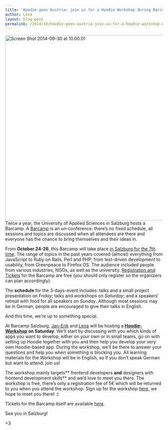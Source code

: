 ```yaml
---
title: 'Hoodie goes Austria: join us for a Hoodie Workshop during Barcamp Salzburg!'
author: Lena
layout: blog-post
permalink: /2014/10/hoodie-goes-austria-join-us-for-a-hoodie-workshop-during-barcamp-salzburg/
---
```


[<img class="alignnone size-full wp-image-1770" src="http://blog.hood.ie/wp-content/uploads/2014/09/Screen-Shot-2014-09-30-at-10.00.01.png" alt="Screen Shot 2014-09-30 at 10.00.01" width="1278" height="592" />][1]
Twice a year, the University of Applied Sciences in Salzburg hosts a Barcamp. A [Barcamp][2] is an un-conference: there&#8217;s no fixed schedule, all sessions and topics are discussed when all attendees are there and everyone has the chance to bring themselves and their ideas in.

From **October 24-26**, this Barcamp will take place [in Salzburg for the 7th time][1]. The range of topics in the past years covered (almost) everything from JavaScript to Ruby on Rails, Perl and PHP; from test-driven development to usability, from Greenpeace to Firefox OS. The audience included people from various industries, NGOs, as well as the university. [Registration and Tickets][3] for the Barcamp are free (you should only register so the organizers can plan accordingly).

The **schedule** for the 3-days-event includes: talks and a small project presentation on *Friday*; talks and workshops on *Saturday*; and a speakers&#8217; retreat with food for all speakers on *Sunday*. Although most sessions may be in German, people are encouraged to give their talks in English.

And this time, we&#8217;re up to something special.

At Barcamp Salzburg, [Jan-Erik][4] and [Lena][5] will be hosting a **[Hoodie-Workshop][6] on Saturday**. We&#8217;ll start by discussing with you which kinds of apps you want to develop, either on your own or in small teams, go on with setting up Hoodie together with you and then help you develop your very own Hoodie-based app. During the workshop, we&#8217;ll be there to answer your questions and help you when something is blocking you. All learning materials for the Workshop will be in English, so if you don&#8217;t speak German but want to attend: join us!

The workshop mainly targets** frontend developers **and** designers with frontend development skills** and we&#8217;d love to meet you there. The workshop is free, there&#8217;s only a registration fee of 5€ which will be returned to you when you attend the workshop. Sign up for the workshop [here][7], we hope to meet you there! :)

Tickets for the Barcamp itself are available [here][3].

See you in Salzburg!

<3

[1]: https://barcamp-sbg.at/
[2]: http://en.wikipedia.org/wiki/BarCamp
[3]: https://barcamp-sbg.at/#tickets
[4]: http://twitter.com/badboy_
[5]: http://twitter.com/lrnrd
[6]: https://barcamp-sbg.at/#hoodie
[7]: https://ti.to/concat/barcamp2014?release_id=flytcjmhntw
